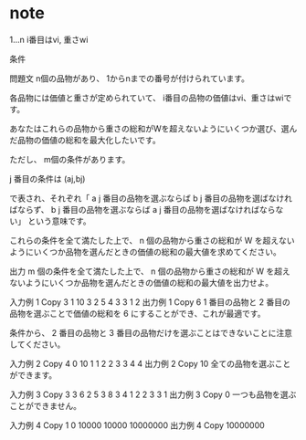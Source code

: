 # note
1...n
i番目はvi, 重さwi

条件

問題文
n個の品物があり、
1からnまでの番号が付けられています。

各品物には価値と重さが定められていて、
i番目の品物の価値はvi、重さはwiです。

あなたはこれらの品物から重さの総和がWを超えないようにいくつか選び、選んだ品物の価値の総和を最大化したいです。

ただし、
m個の条件があります。

j
 番目の条件は
(aj,bj)
 
 で表され、それぞれ「 
a
j
 番目の品物を選ぶならば 
b
j
 番目の品物を選ばなければならず、
b
j
 番目の品物を選ぶならば 
a
j
 番目の品物を選ばなければならない」 という意味です。

これらの条件を全て満たした上で、
n
 個の品物から重さの総和が 
W
 を超えないようにいくつか品物を選んだときの価値の総和の最大値を求めてください。

出力
m
 個の条件を全て満たした上で、
n
 個の品物から重さの総和が 
W
 を超えないようにいくつか品物を選んだときの価値の総和の最大値を出力せよ。

入力例 1 
Copy
3 1 10
3 2
5 4
3 3
1 2
出力例 1 
Copy
6
1
 番目の品物と 
2
 番目の品物を選ぶことで価値の総和を 
6
 にすることができ、これが最適です。

条件から、
2
 番目の品物と 
3
 番目の品物だけを選ぶことはできないことに注意してください。

入力例 2 
Copy
4 0 10
1 1
2 2
3 3
4 4
出力例 2 
Copy
10
全ての品物を選ぶことができます。

入力例 3 
Copy
3 3 6
2 5
3 8
3 4
1 2
2 3
3 1
出力例 3 
Copy
0
一つも品物を選ぶことができません。

入力例 4 
Copy
1 0 10000
10000 10000000
出力例 4 
Copy
10000000